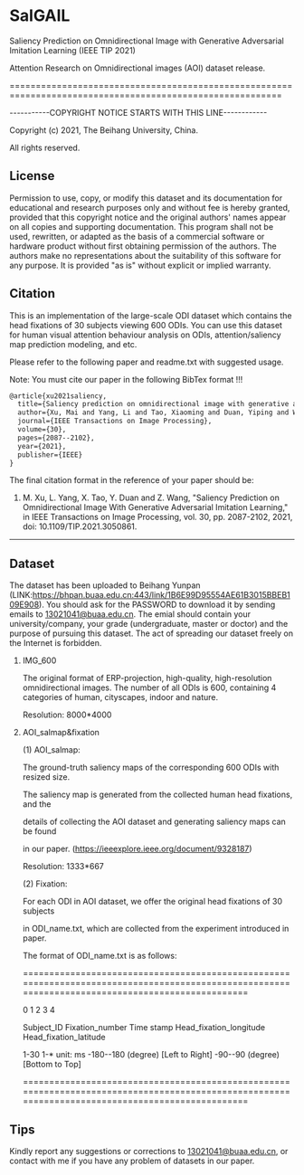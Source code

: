 # SalGAIL

Saliency Prediction on Omnidirectional Image with Generative Adversarial Imitation Learning (IEEE TIP 2021)

Attention Research on Omnidirectional images (AOI) dataset release.

==========================================================================================================

-----------COPYRIGHT NOTICE STARTS WITH THIS LINE------------

Copyright (c) 2021, The Beihang University, China.

All rights reserved.

## License

Permission to use, copy, or modify this dataset and its documentation
for educational and research purposes only and without fee is hereby
granted, provided that this copyright notice and the original authors'
names appear on all copies and supporting documentation. This program
shall not be used, rewritten, or adapted as the basis of a commercial
software or hardware product without first obtaining permission of the
authors. The authors make no representations about the suitability of
this software for any purpose. It is provided "as is" without explicit
or implied warranty.

## Citation

This is an implementation of the large-scale ODI dataset which contains the head fixations of 30 subjects viewing 600 ODIs.
You can use this dataset for human visual attention behaviour analysis on ODIs, attention/saliency map prediction modeling, and etc.

Please refer to the following paper and readme.txt with suggested usage.


Note: You must cite our paper in the following BibTex format !!!

```latex
@article{xu2021saliency,
  title={Saliency prediction on omnidirectional image with generative adversarial imitation learning},
  author={Xu, Mai and Yang, Li and Tao, Xiaoming and Duan, Yiping and Wang, Zulin},
  journal={IEEE Transactions on Image Processing},
  volume={30},
  pages={2087--2102},
  year={2021},
  publisher={IEEE}
}
```

The final citation format in the reference of your paper should be:

1. M. Xu, L. Yang, X. Tao, Y. Duan and Z. Wang, "Saliency Prediction on Omnidirectional Image With 
Generative Adversarial Imitation Learning," in IEEE Transactions on Image Processing, vol. 30, pp. 2087-2102, 
2021, doi: 10.1109/TIP.2021.3050861.

----------------------------------------------------------------------------------------------------------

## Dataset

The dataset has been uploaded to Beihang Yunpan (LINK:https://bhpan.buaa.edu.cn:443/link/1B6E99D95554AE61B3015BBEB109E908).
You should ask for the PASSWORD to download it by sending emails to 13021041@buaa.edu.cn.
The emial should contain your university/company, your grade (undergraduate, master or doctor) and the purpose of pursuing this dataset.
The act of spreading our dataset freely on the Internet is forbidden.

1. IMG_600
	
   The original format of ERP-projection, high-quality, high-resolution omnidirectional images.
   The number of all ODIs is 600, containing 4 categories of human, cityscapes, indoor and nature.

   Resolution: 8000*4000

2. AOI_salmap&fixation

   (1) AOI_salmap:

   The ground-truth saliency maps of the corresponding 600 ODIs with resized size.

   The saliency map is generated from the collected human head fixations, and the

   details of collecting the AOI dataset and generating saliency maps can be found 

   in our paper. (https://ieeexplore.ieee.org/document/9328187)

   Resolution: 1333*667

   (2) Fixation:

   For each ODI in AOI dataset, we offer the original head fixations of 30 subjects
   
   in ODI_name.txt, which are collected from the experiment introduced in paper. 

   The format of ODI_name.txt is as follows:

   =================================================================================================================================================

      0                      1                         2                             3                                           4

   Subject_ID          Fixation_number            Time stamp               Head_fixation_longitude                     Head_fixation_latitude

   1-30                     1-*                    unit: ms              -180--180 (degree) [Left to Right]         -90--90 (degree) [Bottom to Top] 

   =================================================================================================================================================
    

## Tips

 Kindly report any suggestions or corrections to 13021041@buaa.edu.cn, or contact with me if you have any problem of datasets in our paper.
